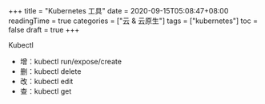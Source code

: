 +++
title = "Kubernetes 工具"
date = 2020-09-15T05:08:47+08:00
readingTime = true
categories = ["云 & 云原生"]
tags = ["kubernetes"]
toc = false
draft = true
+++

<!--more-->

Kubectl

-   增：kubectl run/expose/create
-   删：kubectl delete
-   改：kubectl edit
-   查：kubectl get
